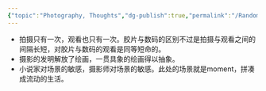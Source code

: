 ```yaml
---
{"topic":"Photography, Thoughts","dg-publish":true,"permalink":"/RandomBubbles/关于摄影/","dgPassFrontmatter":true,"noteIcon":""}
---
```


- 拍摄只有一次，观看也只有一次。胶片与数码的区别不过是拍摄与观看之间的间隔长短，对胶片与数码的观看是同等短命的。
- 摄影的发明解放了绘画，一贯具象的绘画得以抽象。
- 小说家对场景的敏感，摄影师对场景的敏感。此处的场景就是moment，拼凑成流动的生活。